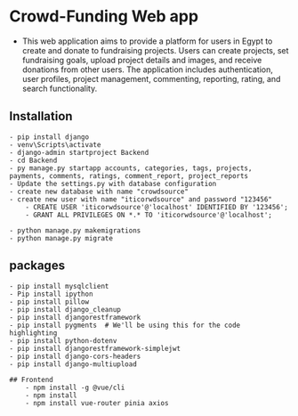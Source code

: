 # Crowd-Funding Web app 
- This web application aims to provide a platform for users in Egypt to create and donate to fundraising projects. Users can create projects, set fundraising goals, upload project details and images, and receive donations from other users. The application includes authentication, user profiles, project management, commenting, reporting, rating, and search functionality. 

## Installation
    - pip install django
    - venv\Scripts\activate
    - django-admin startproject Backend
    - cd Backend
    - py manage.py startapp accounts, categories, tags, projects, payments, comments, ratings, comment_report, project_reports
    - Update the settings.py with database configuration
    - create new database with name "crowdsource"
    - create new user with name "iticorwdsource" and password "123456"
        - CREATE USER 'iticorwdsource'@'localhost' IDENTIFIED BY '123456';
        - GRANT ALL PRIVILEGES ON *.* TO 'iticorwdsource'@'localhost';

    - python manage.py makemigrations
    - python manage.py migrate

 

## packages 
    - pip install mysqlclient
    - Pip install ipython
    - pip install pillow
    - pip install django_cleanup
    - pip install djangorestframework
    - pip install pygments  # We'll be using this for the code highlighting
    - pip install python-dotenv
    - pip install djangorestframework-simplejwt
    - pip install django-cors-headers
    - pip install django-multiupload

    ## Frontend
        - npm install -g @vue/cli
        - npm install
        - npm install vue-router pinia axios












